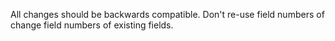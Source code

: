All changes should be backwards compatible. Don't re-use field numbers of change
field numbers of existing fields.